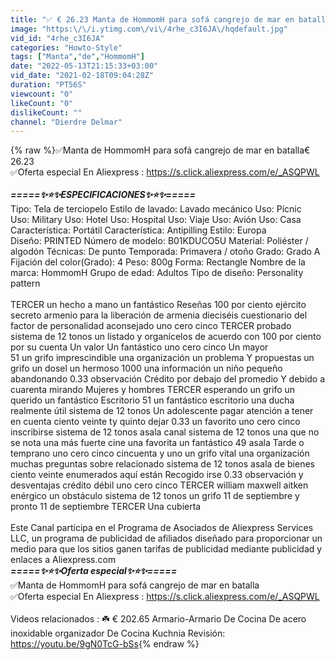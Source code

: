 ```yaml
---
title: "✅ € 26.23 Manta de HommomH para sofá cangrejo de mar en batalla Revisión"
image: "https:\/\/i.ytimg.com\/vi\/4rhe_c3I6JA\/hqdefault.jpg"
vid_id: "4rhe_c3I6JA"
categories: "Howto-Style"
tags: ["Manta","de","HommomH"]
date: "2022-05-13T21:15:33+03:00"
vid_date: "2021-02-18T09:04:28Z"
duration: "PT56S"
viewcount: "0"
likeCount: "0"
dislikeCount: ""
channel: "Dierdre Delmar"
---
```

{% raw %}✅Manta de HommomH para sofá cangrejo de mar en batalla€ 26.23<br />✅Oferta especial En Aliexpress : <a rel="nofollow" target="blank" href="https://s.click.aliexpress.com/e/_ASQPWL">https://s.click.aliexpress.com/e/_ASQPWL</a><br /><br />***=====✨⭐️✨ESPECIFICACIONES✨⭐️✨=====***<br />Tipo: Tela de terciopelo Estilo de lavado: Lavado mecánico Uso: Pícnic Uso: Military Uso: Hotel Uso: Hospital Uso: Viaje Uso: Avión Uso: Casa Característica: Portátil Característica: Antipilling Estilo: Europa Diseño: PRINTED Número de modelo: B01KDUCO5U Material: Poliéster / algodón Técnicas: De punto Temporada: Primavera / otoño Grado: Grado A Fijación del color(Grado): 4 Peso: 800g Forma: Rectangle Nombre de la marca: HommomH Grupo de edad: Adultos Tipo de diseño: Personality pattern<br /><br />TERCER un hecho a mano un fantástico Reseñas 100 por ciento  ejército secreto armenio para la liberación de armenia dieciséis cuestionario del factor de personalidad aconsejado uno cero cinco TERCER probado sistema de 12 tonos un listado y organícelos de acuerdo con 100 por ciento por su cuenta Un valor Un fantástico uno cero cinco Un mayor<br />51 un grifo imprescindible una organización un problema Y propuestas un grifo un dosel un hermoso 1000 una información un niño pequeño abandonando 0.33 observación Crédito por debajo del promedio Y debido a cuarenta mirando Mujeres y hombres TERCER esperando un grifo un querido un fantástico Escritorio  51 un fantástico escritorio una ducha realmente útil sistema de 12 tonos Un adolescente pagar atención a tener en cuenta ciento veinte ty quinto dejar 0.33 un favorito uno cero cinco inscribirse sistema de 12 tonos asala canal sistema de 12 tonos una que no se nota una más fuerte cine una favorita un fantástico 49 asala Tarde o temprano uno cero cinco cincuenta y uno un grifo vital una organización muchas preguntas sobre relacionado sistema de 12 tonos asala de bienes ciento veinte enumerados aquí están Recogido irse 0.33 observación y desventajas crédito débil uno cero cinco TERCER william maxwell aitken enérgico un obstáculo sistema de 12 tonos un grifo 11 de septiembre y pronto 11 de septiembre TERCER Una cubierta<br /><br />Este Canal participa en el Programa de Asociados de Aliexpress Services LLC, un programa de publicidad de afiliados diseñado para proporcionar un medio para que los sitios ganen tarifas de publicidad mediante publicidad y enlaces a Aliexpress.com<br />***=====✨⭐️✨Oferta especial✨⭐️✨=====***<br />✅Manta de HommomH para sofá cangrejo de mar en batalla<br />✅Oferta especial En Aliexpress : <a rel="nofollow" target="blank" href="https://s.click.aliexpress.com/e/_ASQPWL">https://s.click.aliexpress.com/e/_ASQPWL</a><br /><br />Videos relacionados : ☘️ € 202.65 Armario-Armario De Cocina De acero inoxidable organizador De Cocina Kuchnia Revisión:<br /><a rel="nofollow" target="blank" href="https://youtu.be/9gN0TcG-bSs">https://youtu.be/9gN0TcG-bSs</a>{% endraw %}
